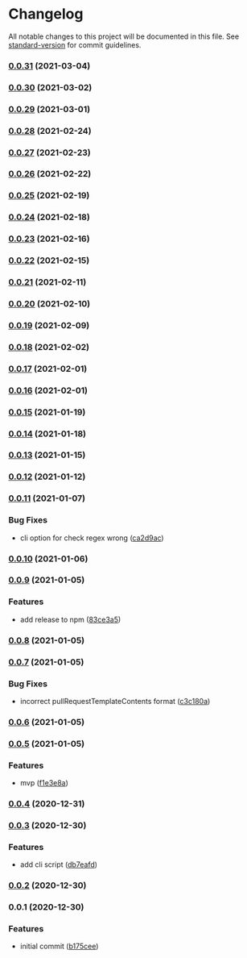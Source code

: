 # Changelog

All notable changes to this project will be documented in this file. See [standard-version](https://github.com/conventional-changelog/standard-version) for commit guidelines.

### [0.0.31](https://github.com/wheatstalk/xenu-checker/compare/v0.0.29...v0.0.31) (2021-03-04)

### [0.0.30](https://github.com/wheatstalk/xenu-checker/compare/v0.0.29...v0.0.30) (2021-03-02)

### [0.0.29](https://github.com/wheatstalk/xenu-checker/compare/v0.0.28...v0.0.29) (2021-03-01)

### [0.0.28](https://github.com/wheatstalk/xenu-checker/compare/v0.0.26...v0.0.28) (2021-02-24)

### [0.0.27](https://github.com/wheatstalk/xenu-checker/compare/v0.0.26...v0.0.27) (2021-02-23)

### [0.0.26](https://github.com/wheatstalk/xenu-checker/compare/v0.0.25...v0.0.26) (2021-02-22)

### [0.0.25](https://github.com/wheatstalk/xenu-checker/compare/v0.0.24...v0.0.25) (2021-02-19)

### [0.0.24](https://github.com/wheatstalk/xenu-checker/compare/v0.0.22...v0.0.24) (2021-02-18)

### [0.0.23](https://github.com/wheatstalk/xenu-checker/compare/v0.0.22...v0.0.23) (2021-02-16)

### [0.0.22](https://github.com/wheatstalk/xenu-checker/compare/v0.0.21...v0.0.22) (2021-02-15)

### [0.0.21](https://github.com/wheatstalk/xenu-checker/compare/v0.0.14...v0.0.21) (2021-02-11)

### [0.0.20](https://github.com/wheatstalk/xenu-checker/compare/v0.0.14...v0.0.20) (2021-02-10)

### [0.0.19](https://github.com/wheatstalk/xenu-checker/compare/v0.0.14...v0.0.19) (2021-02-09)

### [0.0.18](https://github.com/wheatstalk/xenu-checker/compare/v0.0.14...v0.0.18) (2021-02-02)

### [0.0.17](https://github.com/wheatstalk/xenu-checker/compare/v0.0.14...v0.0.17) (2021-02-01)

### [0.0.16](https://github.com/wheatstalk/xenu-checker/compare/v0.0.14...v0.0.16) (2021-02-01)

### [0.0.15](https://github.com/wheatstalk/xenu-checker/compare/v0.0.14...v0.0.15) (2021-01-19)

### [0.0.14](https://github.com/wheatstalk/xenu-checker/compare/v0.0.11...v0.0.14) (2021-01-18)

### [0.0.13](https://github.com/wheatstalk/xenu-checker/compare/v0.0.11...v0.0.13) (2021-01-15)

### [0.0.12](https://github.com/wheatstalk/xenu-checker/compare/v0.0.11...v0.0.12) (2021-01-12)

### [0.0.11](https://github.com/wheatstalk/xenu-checker/compare/v0.0.10...v0.0.11) (2021-01-07)


### Bug Fixes

* cli option for check regex wrong ([ca2d9ac](https://github.com/wheatstalk/xenu-checker/commit/ca2d9acd633860e54e0f2819a6d121288f5cbabc))

### [0.0.10](https://github.com/wheatstalk/xenu-checker/compare/v0.0.9...v0.0.10) (2021-01-06)

### [0.0.9](https://github.com/wheatstalk/xenu-checker/compare/v0.0.8...v0.0.9) (2021-01-05)


### Features

* add release to npm ([83ce3a5](https://github.com/wheatstalk/xenu-checker/commit/83ce3a576243e21e260f13910192e64dcf4e41c2))

### [0.0.8](https://github.com/wheatstalk/xenu-checker/compare/v0.0.7...v0.0.8) (2021-01-05)

### [0.0.7](https://github.com/wheatstalk/xenu-checker/compare/v0.0.5...v0.0.7) (2021-01-05)


### Bug Fixes

* incorrect pullRequestTemplateContents format ([c3c180a](https://github.com/wheatstalk/xenu-checker/commit/c3c180a5a0020e06c4072e3bc2193ebb09cfec14))

### [0.0.6](https://github.com/wheatstalk/xenu-checker/compare/v0.0.5...v0.0.6) (2021-01-05)

### [0.0.5](https://github.com/wheatstalk/xenu-checker/compare/v0.0.4...v0.0.5) (2021-01-05)


### Features

* mvp ([f1e3e8a](https://github.com/wheatstalk/xenu-checker/commit/f1e3e8a2c491d503af3b25509d90a27435048f4a))

### [0.0.4](https://github.com/wheatstalk/xenu-checker/compare/v0.0.3...v0.0.4) (2020-12-31)

### [0.0.3](https://github.com/wheatstalk/xenu-checker/compare/v0.0.2...v0.0.3) (2020-12-30)


### Features

* add cli script ([db7eafd](https://github.com/wheatstalk/xenu-checker/commit/db7eafd9f68615fec789402279d07d0bab4c4d5c))

### [0.0.2](https://github.com/wheatstalk/xenu-checker/compare/v0.0.1...v0.0.2) (2020-12-30)

### 0.0.1 (2020-12-30)


### Features

* initial commit ([b175cee](https://github.com/wheatstalk/xenu-checker/commit/b175cee0782418f26da6731b9b8b03bf8cd9e898))

